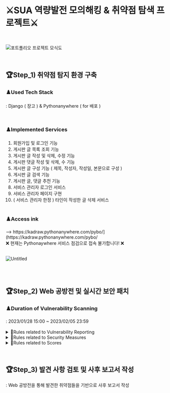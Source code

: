 # ⚔️SUA 역량발전 모의해킹 & 취약점 탐색 프로젝트⚔️
<br>

![포트폴리오 프로젝트 모식도](https://github.com/alimhanhan/SUA_Simulation_Hacking_Competency_Development_Project/assets/102565567/b6e8c1db-9f1a-49be-a116-de35c5478db0)


<br><h2>🏆Step_1) 취약점 탐지 환경 구축</h2>
<h3>♟️Used Tech Stack</h3>
: Django ( 장고 ) & Pythonanywhere ( for 배포 )<br>

<br><h3>♟️Implemented Services</h3>
1. 회원가입 및 로그인 기능
2. 게시판 글 목록 조회 기능
3. 게시판 글 작성 및 삭제, 수정 기능
4. 게시판 댓글 작성 및 삭제, 수 기능
5. 게시판 글 구성 기능 ( 제목, 작성자, 작성일, 본문으로 구성 )
6. 게시판 글 검색 기능
7. 게시판 글, 댓글 추천 기능
8. 서비스 관리자 로그인 서비스
9. 서비스 관리자 페이지 구현
10. ( 서비스 관리자 한정 ) 타인이 작성한 글 삭제 서비스<br><br>

<h3>♟️Access ink</h3>
--> https://kadraw.pythonanywhere.com/pybo/](https://kadraw.pythonanywhere.com/pybo/
</br>❌ 현재는 Pythonaywhere 서비스 점검으로 접속 불가합니다! ❌</br></br>

![Untitled](https://user-images.githubusercontent.com/102565567/232185322-5642635f-e0b4-4af1-aaaa-ef44f935012e.png)

<br><br><h2>🏆Step_2) Web 공방전 및 실시간 보안 패치</h2>
<h3>♟️Duration of Vulnerability Scanning</h3>
: 2023/01/28 15:00 ~ 2023/02/05 23:59<br><br>

<details>
<summary> 📢Rules related to Vulnerability Reporting</summary>
<div markdown="1">

<br>**🚨 취약점 발견 시**

- 단체 메신저에 아래의 양식을 통해 취약점 제보
- ✅ 표시 시, 취약점 접수 완료 (점수 반영)

```
🚨 취약점 제보

target : <http://124.60.4.10:6662/write_action.php>
payload : burp로 post parameter 변조, text=attack;!@
impact : 해커의 악의적인 포스팅 작성으로 인한 게시판 사용자에 대한 피싱 공격 가능
  
+공격 성공 스크린샷 첨부
```

※ impact는 파급력으로, 상세히 작성<br>
※ 공격자는 취약점 제보 시 조치 방안 관련 내용을 제외하여 제보<br>
※ 공방전에서 장애 유발 행위 일체 금지<br>

</div>
</details>
<details>
<summary>📢Rules related to Security Measures</summary>
<div markdown="1">

 <br> **🛡 보안 조치 완료 시**

- 단체 메신저에 아래의 양식을 통해 보안 조치 완료 보고
- ✅ 표시 시, 보안 조치 확인 완료(점수 반영)

```
🛡 보안 조치 완료

target : <http://124.60.4.10:6662/write_action.php>
payload : burp로 post parameter 변조, text=attack;!@
  
+취약점 제보자가 제공한 payload 공격을 그대로 재연하였을 때의 방어 성공 스크린샷 첨부
```

※ 보안 조치 중 장애 유발 행위에 유의
</div>
</details>
<details>
<summary>📢Rules related to Scores</summary>
<div markdown="1"><br>

**🚩 참고사항 🚩**

- 모의해킹 보고서 상 있던 취약점들도 조치가 안되었다면, 모두 제보 가능
- 첫번째 공격 제보자만 점수 부여
- 보안 조치에 보다 높은 점수 부여

</div>
</details>

<br><h2>🏆Step_3) 발견 사항 검토 및 사후 보고서 작성</h2>
: Web 공방전을 통해 발견한 취약점들을 기반으로 사후 보고서 작성
